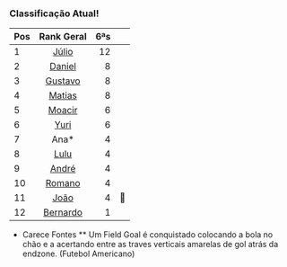 ### Classificação Atual!

|Pos| Rank Geral      |6ªs    |  |
|:--|:--------: |---:| ---:|
| 1 | [Júlio](https://www.linkedin.com/in/juliolpiva/)                              | 12 ||
| 2 | [Daniel](https://www.linkedin.com/in/mrdanielfsch/)                           | 8 ||
| 3 | [Gustavo](https://www.linkedin.com/in/gustavo-deitos-bernardini-370264145/)   | 8 ||
| 4 | [Matias](https://www.linkedin.com/in/deandreamatias/)                         | 8 ||
| 5 | [Moacir](https://www.linkedin.com/in/moacirosa/)                              | 6 ||
| 6 | [Yuri](https://www.linkedin.com/in/yuri-juppa-3285bb124/)                     | 6 ||
| 7 | Ana*                                                                          | 4 ||
| 8 | [Lulu](https://www.linkedin.com/in/luis-felipe-90666758)                      | 4 ||
| 9 | [André](https://github.com/Milack27)                                          | 4 || 
| 10| [Romano](https://www.linkedin.com/in/romanosw/)                               | 4 ||  
| 11| [João](https://www.linkedin.com/in/jo%C3%A3o-pedro-dos-reis-8923b0a9/)        | 4 |:basketball:|
| 12| [Bernardo](https://www.linkedin.com/in/bhpmurta/)                             | 1 |||
 * Carece Fontes
**  Um Field Goal  é conquistado colocando a bola no chão e a acertando entre as traves verticais amarelas de gol atrás da endzone. (Futebol Americano)